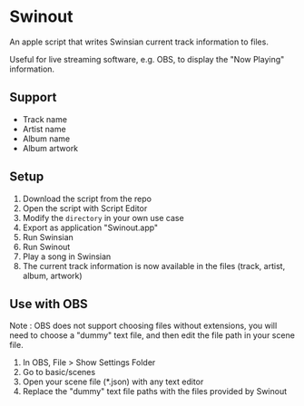 # Swinout

An apple script that writes Swinsian current track information to files.

Useful for live streaming software, e.g. OBS, to display the "Now Playing" information.

## Support
- Track name
- Artist name
- Album name
- Album artwork

## Setup
1. Download the script from the repo
2. Open the script with Script Editor
3. Modify the `directory` in your own use case
4. Export as application "Swinout.app"
5. Run Swinsian
6. Run Swinout
7. Play a song in Swinsian
8. The current track information is now available in the files (track, artist, album, artwork)

## Use with OBS
Note : OBS does not support choosing files without extensions, you will need to choose a "dummy" text file, and then edit the file path in your scene file.
1. In OBS, File > Show Settings Folder
2. Go to basic/scenes
3. Open your scene file (*.json) with any text editor
4. Replace the "dummy" text file paths with the files provided by Swinout
